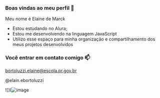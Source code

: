 ### Boas vindas ao meu perfil 💙

Meu nome é Elaine de Marck
 
- Estou estudando no Alura;
- Estou me desenvolvendo na linguagem JavaScript
- Utilizo esse espaço para minha organização e compartilhamento dos meus projetos desenvolvidos

### Você entrar em contato comigo 📫

bortoluzzi.elaine@escola.pr.gov.br

@elain.ebortoluzzi

![](![image](https://github.com/user-attachments/assets/c01ae3c6-4bab-4b18-9c5d-faec6af20cba)


